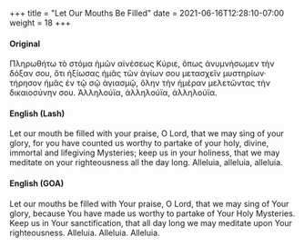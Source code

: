 +++
title = "Let Our Mouths Be Filled"
date =  2021-06-16T12:28:10-07:00
weight = 18
+++

#### Original

Πληρωθήτω τὸ στόμα ἡμῶν αἰνέσεως Κύριε,
ὅπως ἀνυμνήσωμεν τὴν δόξαν σου, ὅτι ἠξίωσας
ἡμᾶς τῶν ἁγίων σου μετασχεῖν μυστηρίων·
τήρησον ἡμᾶς ἐν τῷ σῷ ἁγιασμῷ, ὅλην τὴν ἡμέραν
μελετῶντας τὴν δικαιοσύνην σου. Ἀλληλούϊα,
ἀλληλούϊα, ἀλληλούϊα.

#### English (Lash)

Let our mouth be filled with
your praise, O Lord, that we may
sing of your glory, for you have
counted us worthy to partake of
your holy, divine, immortal and lifegiving
Mysteries; keep us in your
holiness, that we may meditate on
your righteousness all the day long.
Alleluia, alleluia, alleluia.

#### English (GOA)

Let our mouths be filled with Your praise,
O Lord, that we may sing of Your glory, because
You have made us worthy to partake of Your
Holy Mysteries. Keep us in Your sanctification,
that all day long we may meditate upon Your
righteousness. Alleluia. Alleluia. Alleluia.